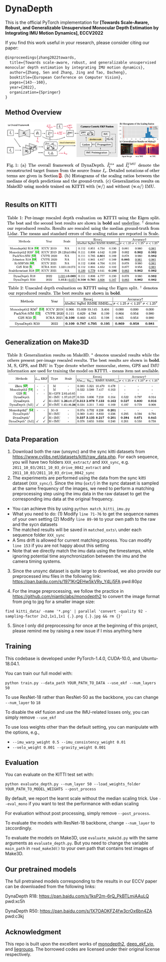 # DynaDepth

This is the official PyTorch implementation for **[Towards Scale-Aware, Robust, and Generalizable Unsupervised Monocular Depth Estimation by Integrating IMU Motion Dynamics], ECCV2022**

If you find this work useful in your research, please consider citing our paper:
```
@inproceedings{zhang2022towards,
  title={Towards scale-aware, robust, and generalizable unsupervised monocular depth estimation by integrating IMU motion dynamics},
  author={Zhang, Sen and Zhang, Jing and Tao, Dacheng},
  booktitle={European Conference on Computer Vision},
  pages={143--160},
  year={2022},
  organization={Springer}
}
```

## Method Overview
![](assets/framework.png)

## Results on KITTI
![](assets/result_1.png)
![](assets/result_2.png)

## Generalization on Make3D
![](assets/result_3.png)

## Data Preparation

1. Download both the raw (unsync) and the sync kitti datasets from https://www.cvlibs.net/datasets/kitti/raw_data.php. For each sequence, you will have two folders ```XXX_extract/``` and ```XXX_sync```, e.g. ```2011_10_03/2011_10_03_drive_0042_extract``` and ```2011_10_03/2011_10_03_drive_0042_sync```
2. The experiments are performed using the data from the sync kitti dataset (```XXX_sync/```). Since the imu (```oxt/```) in the sync dataset is sampled at the same frequency of the images, we need to perform a matching preprocessing step using the imu data in the raw dataset to get the corresponding imu data at the original frequency. 

* You can achieve this by using ```python match_kitti_imu.py```
* What you need to do: (1) Modify ```line 71-76``` to get the sequence names of your own setting (2) Modify ```line 89-90``` to your own path to the raw and the sycn datasets
* The matched results will be saved in ```matched_oxts\``` under each sequence folder ```XXX_sync```
* A 5ms drift is allowed for current matching process. You can modify ```line 153``` if you are not happy about this setting
* Note that we directly match the imu data using the timestamps, while ignoring potential time asynchronization between the imu and the camera timing systems. 

3. Since the unsync dataset is quite large to download, we also provide our preprocessed imu files in the following link: https://pan.baidu.com/s/1971KrQEHw5kVRy_Y4Lj5FA  pwd:80pz

4. For the image preprocessing, we follow the practice in https://github.com/nianticlabs/monodepth2 to convert the image format from png to jpg for a smaller image size:

```
find kitti_data/ -name '*.png' | parallel 'convert -quality 92 -sampling-factor 2x2,1x1,1x1 {.}.png {.}.jpg && rm {}'
```

5. Since I only did preprocessing for once at the beginning of this project, please remind me by raising a new issue if I miss anything here


## Training

This codebase is developed under PyTorch-1.4.0, CUDA-10.0, and Ubuntu-18.04.1. 

You can train our full model with:

```shell
python train.py --data_path YOUR_PATH_TO_DATA --use_ekf --num_layers 50
```

To use ResNet-18 rather than ResNet-50 as the backbone, you can change ```--num_layer``` to ```18```

To disable the ekf fusion and use the IMU-related losses only, you can simply remove ```--use_ekf```

To use loss weights other than the default setting, you can manipulate with the options, e.g.,
* ```--imu_warp_weight 0.5 --imu_consistency_weight 0.01```
* ```--velo_weight 0.001 --gravity_weight 0.001```

## Evaluation 

You can evaluate on the KITTI test set with:

```shell
python evaluate_depth.py --num_layer 50 --load_weights_folder YOUR_PATH_TO_MODEL_WEIGHTS --post_process
```

By default, we report the learnt scale without the median scaling trick. Use ```--eval_mono``` if you want to test the performance with edian scaling

For evaluation without post processing, simply remove ```--post_process```. 

To evaluate the models with ResNet-18 backbone, change ```--num_layer``` to ```18```ccordingly.

To evaluate the models on Make3D, use ```evaluate_make3d.py``` with the same arguments as ```evaluate_depth.py```. But you need to change the variable ```main_path``` in ```read_make3d()``` to your own path that contains test images of Make3D.

## Our pretrained models
The full pretrained models corresponding to the results in our ECCV paper can be downloaded from the following links:

DynaDepth R18: https://pan.baidu.com/s/1ksP2m-6rQ_PkBTLmjAAuLQ  pwd:xc5h

DynaDepth R50: https://pan.baidu.com/s/1X7OAOKFZ4fw3crOx6bn4ZA  pwd:c3kj


## Acknowledgment
This repo is built upon the excellent works of [monodepth2](https://github.com/nianticlabs/monodepth2), [deep_ekf_vio](https://github.com/lichunshang/deep_ekf_vio), and [liegroups](https://github.com/utiasSTARS/liegroups). The borrowed codes are licensed under their original license respectively.
